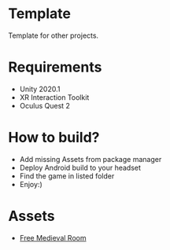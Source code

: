 # Template
Template for other projects. 

# Requirements
- Unity 2020.1
- XR Interaction Toolkit
- Oculus Quest 2

# How to build?
- Add missing Assets from package manager
- Deploy Android build to your headset
- Find the game in listed folder
- Enjoy:)

# Assets
- [Free Medieval Room](https://assetstore.unity.com/packages/3d/environments/free-medieval-room-131004)